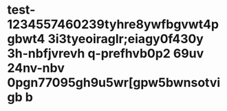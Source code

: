 # test-1234557460239tyhre8ywfbgvwt4pgbwt4 3i3tyeoiraglr;eiagy0f430y 3h-nbfjvrevh q-prefhvb0p2 69uv 24nv-nbv 0pgn77095gh9u5wr[gpw5bwnsotvigb b
